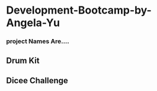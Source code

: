 # Development-Bootcamp-by- **Angela-Yu**

### project Names Are....
## Drum Kit 
## Dicee Challenge 
